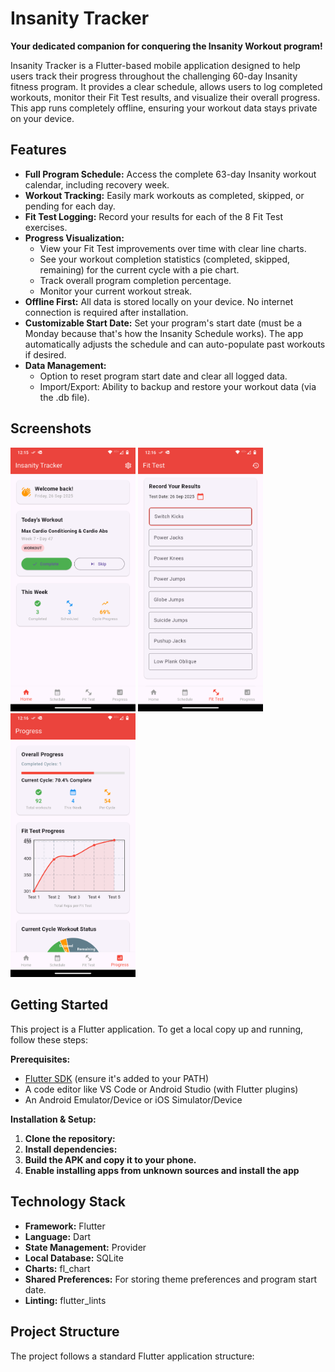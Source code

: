 # Insanity Tracker

**Your dedicated companion for conquering the Insanity Workout program!**

Insanity Tracker is a Flutter-based mobile application designed to help users track their progress throughout the challenging 60-day Insanity fitness program. It provides a clear schedule, allows users to log completed workouts, monitor their Fit Test results, and visualize their overall progress. This app runs completely offline, ensuring your workout data stays private on your device.

## Features

*   **Full Program Schedule:** Access the complete 63-day Insanity workout calendar, including recovery week.
*   **Workout Tracking:** Easily mark workouts as completed, skipped, or pending for each day.
*   **Fit Test Logging:** Record your results for each of the 8 Fit Test exercises.
*   **Progress Visualization:**
    *   View your Fit Test improvements over time with clear line charts.
    *   See your workout completion statistics (completed, skipped, remaining) for the current cycle with a pie chart.
    *   Track overall program completion percentage.
    *   Monitor your current workout streak.
*   **Offline First:** All data is stored locally on your device. No internet connection is required after installation.
*   **Customizable Start Date:** Set your program's start date (must be a Monday because that's how the Insanity Schedule works). The app automatically adjusts the schedule and can auto-populate past workouts if desired.
*   **Data Management:**
    *   Option to reset program start date and clear all logged data.
    *   Import/Export: Ability to backup and restore your workout data (via the .db file).

## Screenshots

<div>
<img src="screenshots/home_screen.png" alt="drawing" width="200"/>
<img src="screenshots/fit_test_screen.png" alt="drawing" width="200"/>
<img src="screenshots/progress_screen.png" alt="drawing" width="200"/>
</div>

## Getting Started

This project is a Flutter application. To get a local copy up and running, follow these steps:

**Prerequisites:**

*   [Flutter SDK](https://docs.flutter.dev/get-started/install) (ensure it's added to your PATH)
*   A code editor like VS Code or Android Studio (with Flutter plugins)
*   An Android Emulator/Device or iOS Simulator/Device

**Installation & Setup:**

1.  **Clone the repository:**
2.  **Install dependencies:**
3.  **Build the APK and copy it to your phone.**
4.  **Enable installing apps from unknown sources and install the app**

## Technology Stack

*   **Framework:** Flutter
*   **Language:** Dart
*   **State Management:** Provider
*   **Local Database:** SQLite
*   **Charts:** fl_chart
*   **Shared Preferences:** For storing theme preferences and program start date.
*   **Linting:** flutter_lints

## Project Structure

The project follows a standard Flutter application structure: